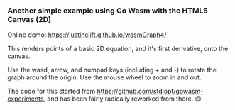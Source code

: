 ### Another simple example using Go Wasm with the HTML5 Canvas (2D)

Online demo: https://justinclift.github.io/wasmGraph4/

This renders points of a basic 2D equation, and it's first derivative,
onto the canvas.

Use the wasd, arrow, and numpad keys (including + and -) to rotate the
graph around the origin.  Use the mouse wheel to zoom in and out.

The code for this started from https://github.com/stdiopt/gowasm-experiments,
and has been fairly radically reworked from there. :smile:
